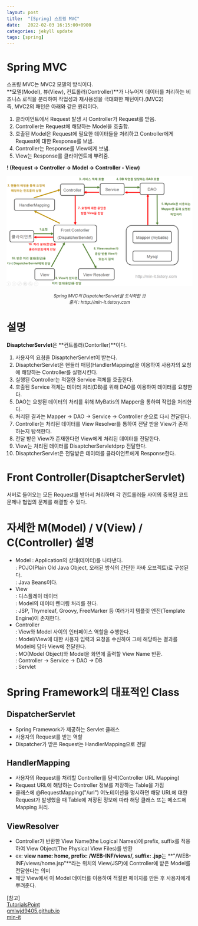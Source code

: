 ```yaml
---
layout: post
title:  "[Spring] 스프링 MVC"
date:   2022-02-03 16:15:00+0900
categories: jekyll update
tags: [spring]
---
```

# Spring MVC
스프링 MVC는 MVC2 모델의 방식이다.  
**모델(Model), 뷰(View), 컨트롤러(Controller)**가 나누어져 데이터를 처리하는 비즈니스 로직을 분리하여 작업성과 재사용성을 극대화한 패턴이다.(MVC2)  
즉, MVC2의 패턴은 아래와 같은 원리이다.  
1. 클라이언트에서 Request 발생 시 Controller가 Request를 받음.  
2. Controller는 Request에 해당하는 Model을 호출함.  
3. 호출된 Model은 Request에 필요한 데이터들을 처리하고 Controller에게 Request에 대한 Response를 보냄.  
4. Controller는 Response를 View에게 보냄.  
5. View는 Response를 클라이언트에 뿌려줌.  

**! (Request -> Controller -> Model -> Controller - View)**  
<p align="center"><img src="/assets/img/blog/정보/SpringMVC1.png"></p>
<center><small><i>Spring MVC의 DispatcherServlet을 도식화한 것</i></small> <br>
<i><small>출처 : htttp://min-it.tistory.com</small></i></center>

# 설명
**DisaptcherServlet**은 **컨트롤러(Contorller)**이다.  
1. 사용자의 요쳥을 DisaptcherServlet이 받는다.  
2. DisaptcherServlet은 핸들러 매핑(HandlerMapping)을 이용하여 사용자의 요청에 해당하는 Controller를 실행시킨다.  
3. 실행된 Controller는 적절한 Service 객체를 호출한다.  
4. 호출된 Service 객체는 데이터 처리(DB)를 위해 DAO를 이용하여 데이터를 요청한다.  
5. DAO는 요청된 데이터의 처리를 위해 MyBatis의 Mapper을 통하여 작업을 처리한다.  
6. 처리된 결과는 Mapper -> DAO -> Service -> Controller 순으로 다시 전달된다.  
7. Controller는 처리된 데이터를 View Resolver를 통하여 전달 받을 View가 존재하는지 탐색한다.  
8. 전달 받은 View가 존재한다면 View에게 처리된 데이터를 전달한다.  
9. View는 처리된 데이터를 DisaptcherServletdprp 전달한다.  
10. DisaptcherServlet은 전달받은 데이터를 클라이언트에게 Response한다.  

# Front Controller(DisaptcherServlet)
서버로 들어오는 모든 Request를 받아서 처리하며 각 컨트롤러들 사이의 중복된 코드 문제나 협업의 문제를 해결할 수 있다.  

# 자세한 M(Model) / V(View) / C(Controller) 설명
- Model
    : Application의 상태(데이터)를 나타낸다.  
    : POJO(Plain Old Java Object, 오래된 방식의 간단한 자바 오브젝트)로 구성된다.  
    : Java Beans이다.  
- View  
    : 디스플레이 데이터  
    : Model의 데이터 렌더링 처리를 한다.  
    : JSP, Thymeleaf, Groovy, FreeMarker 등 여러가지 템플릿 엔진(Template Engine)이 존재한다.  
- Controller  
    : View와 Model 사이의 인터페이스 역할을 수행한다.  
    : Model/View에 대한 사용자 입력과 요청을 수신하여 그에 해당하는 결과를 Model에 담아 View에 전달한다.  
    : MO(Model Object)와 Model을 화면에 출력할 View Name 반환.  
    : Controller -> Service -> DAO -> DB  
    : Servlet  

# Spring Framework의 대표적인 Class
## DispatcherServlet
- Spring Framework가 제공하는 Servlet 클래스  
- 사용자의 Request를 받는 역할  
- Dispatcher가 받은 Request는 HandlerMapping으로 전달  

## HandlerMapping
- 사용자의 Request를 처리할 Controller를 탐색(Controller URL Mapping)  
- Request URL에 해당하는 Controller 정보를 저장하는 Table을 가짐  
- 클래스에 @RequestMapping("/url") 어노테이션을 명시하면 해당 URL에 대한 Request가 발생했을 때 Table에 저장된 정보에 따라 해당 클래스 또는 메소드에 Mapping 처리.  

## ViewResolver
- Controller가 반환한 View Name(the Logical Names)에 prefix, suffix를 적용하여 View Object(The Physical View Files)를 반환  
- ex: **view name: home, prefix: /WEB-INF/views/, suffix: .jsp**는 **"/WEB-INF/views/home.jsp"**라는 위치의 View(JSP)에 Controller에 받은 Model를 전달한다는 의미  
- 해당 View에서 이 Model 데이터를 이용하여 적절한 페이지를 만든 후 사용자에게 뿌려준다.  

[참고]  
[TutorialsPoint](https://www.tutorialspoint.com/spring/spring_web_mvc_framework.htm)  
[gmlwjd9405.github.io](https://gmlwjd9405.github.io/2018/12/20/spring-mvc-framework.html)  
[min-it](https://min-it.tistory.com/7)
